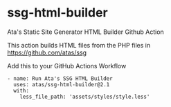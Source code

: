# ssg-html-builder

Ata's Static Site Generator HTML Builder Github Action

This action builds HTML files from the PHP files in https://github.com/atas/ssg

Add this to your GitHub Actions Workflow

```
- name: Run Ata's SSG HTML Builder
  uses: atas/ssg-html-builder@2.1
  with:
    less_file_path: 'assets/styles/style.less'
```
